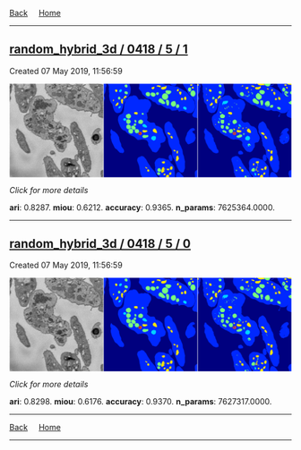 
[Back](..)&nbsp;&nbsp;&nbsp;&nbsp;&nbsp;[Home](https://leapmanlab.github.io/snapshots)

---

<div class="summary"><a href="1"><h2>random_hybrid_3d / 0418 / 5 / 1</h2></a><p>Created 07 May 2019, 11:56:59
</p><a href="1"><img src="1/media/summary.png" align="center"></a><p>
<i>Click for more details</i>
</p></div>

**ari**: 0.8287. **miou**: 0.6212. **accuracy**: 0.9365. **n_params**: 7625364.0000. 

---

<div class="summary"><a href="0"><h2>random_hybrid_3d / 0418 / 5 / 0</h2></a><p>Created 07 May 2019, 11:56:59
</p><a href="0"><img src="0/media/summary.png" align="center"></a><p>
<i>Click for more details</i>
</p></div>

**ari**: 0.8298. **miou**: 0.6176. **accuracy**: 0.9370. **n_params**: 7627317.0000. 

---

[Back](..)&nbsp;&nbsp;&nbsp;&nbsp;&nbsp;[Home](https://leapmanlab.github.io/snapshots)

---